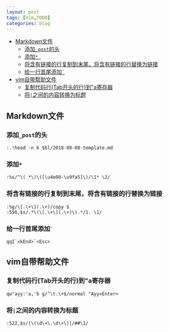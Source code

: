 ```yaml
---
layout: post
tags: [Vim,TODO]
categories: blog
---
```


<!-- vim-markdown-toc GFM -->

* [Markdown文件](#markdown文件)
	* [添加`_post`的头](#添加_post的头)
	* [添加`* `](#添加-)
	* [将含有链接的行复制到末尾，将含有链接的行替换为链接](#将含有链接的行复制到末尾将含有链接的行替换为链接)
	* [给一行首尾添加`` ` ``](#给一行首尾添加--)
* [vim自带帮助文件](#vim自带帮助文件)
	* [复制代码行(Tab开头的行)到"a寄存器](#复制代码行tab开头的行到a寄存器)
	* [将`|`之间的内容转换为标题](#将之间的内容转换为标题)

<!-- vim-markdown-toc -->

## Markdown文件
### 添加`_post`的头
```
:.!head -n 6 $bl/2018-08-08-template.md
```

### 添加`* `
```
:%s/^\( *\)\([\u4e00-\u9fa5]\)/\1* \2/ 
```

### 将含有链接的行复制到末尾，将含有链接的行替换为链接
```
:%g/\[.\+\](.\+)/copy $ 
:556,$s/.*\(\[.\+\](.\+)\).*/1. \1/ 
```

### 给一行首尾添加`` ` ``
```
qqI`<kEnd>`<Esc> 
```

## vim自带帮助文件
### 复制代码行(Tab开头的行)到"a寄存器
```
qw"ayy:'a,'b g/^\t.\+$/normal "Ayy<Enter>
```

### 将`|`之间的内容转换为标题
```
:522,$s/|\(\d\+\.\d\+\)|/##\1/
```

